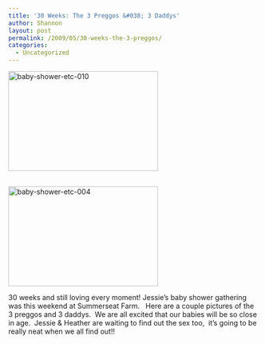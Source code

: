 ```yaml
---
title: '30 Weeks: The 3 Preggos &#038; 3 Daddys'
author: Shannon
layout: post
permalink: /2009/05/30-weeks-the-3-preggos/
categories:
  - Uncategorized
---
```

[<img class="alignnone size-medium wp-image-736" title="baby-shower-etc-010" src="http://braunerpots.com/blog/wp-content/uploads/2009/07/baby-shower-etc-010-300x200.jpg" alt="baby-shower-etc-010" width="300" height="200" />][1]

[  
][2] [][3][<img class="alignnone size-medium wp-image-735" title="baby-shower-etc-004" src="http://braunerpots.com/blog/wp-content/uploads/2009/07/baby-shower-etc-004-300x200.jpg" alt="baby-shower-etc-004" width="300" height="200" />][4]

30 weeks and still loving every moment! Jessie&#8217;s baby shower gathering was this weekend at Summerseat Farm.   Here are a couple pictures of the 3 preggos and 3 daddys.  We are all excited that our babies will be so close in age.  Jessie & Heather are waiting to find out the sex too,  it&#8217;s going to be really neat when we all find out!!

 [1]: http://braunerpots.com/blog/wp-content/uploads/2009/07/baby-shower-etc-010.jpg
 [2]: http://braunerpots.com/blog/wp-content/uploads/2009/05/front-shot.jpg
 [3]: http://braunerpots.com/blog/wp-content/uploads/2009/05/img_1500.jpg
 [4]: http://braunerpots.com/blog/wp-content/uploads/2009/07/baby-shower-etc-004.jpg